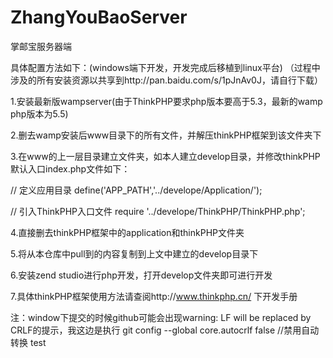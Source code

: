 # ZhangYouBaoServer
掌邮宝服务器端

具体配置方法如下：(windows端下开发，开发完成后移植到linux平台)
（过程中涉及的所有安装资源以共享到http://pan.baidu.com/s/1pJnAv0J，请自行下载）


1.安装最新版wampserver(由于ThinkPHP要求php版本要高于5.3，最新的wamp php版本为5.5)


2.删去wamp安装后www目录下的所有文件，并解压thinkPHP框架到该文件夹下


3.在www的上一层目录建立文件夹，如本人建立develop目录，并修改thinkPHP默认入口index.php文件如下：

// 定义应用目录
define('APP_PATH','../develope/Application/');

// 引入ThinkPHP入口文件
require '../develope/ThinkPHP/ThinkPHP.php';

4.直接删去thinkPHP框架中的application和thinkPHP文件夹

5.将从本仓库中pull到的内容复制到上文中建立的develop目录下

6.安装zend studio进行php开发，打开develop文件夹即可进行开发

7.具体thinkPHP框架使用方法请查阅http://www.thinkphp.cn/ 下开发手册

注：window下提交的时候github可能会出现warning: LF will be replaced by CRLF的提示，我这边是执行 git config --global core.autocrlf false  //禁用自动转换    test
